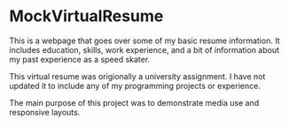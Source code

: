 # MockVirtualResume

This is a webpage that goes over some of my basic resume information. It includes education, skills, work experience, and a bit of information about my past experience as a speed skater. 

This virtual resume was origionally a university assignment. I have not updated it to include any of my programming projects or experience. 

The main purpose of this project was to demonstrate media use and responsive layouts. 
